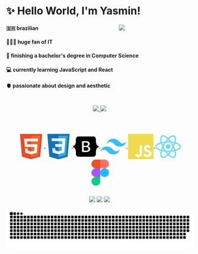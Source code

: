 # ✨ Hello World, I'm Yasmin!

<img align="right" width="200px" src="https://i.ibb.co/VHbJmTs/octocat.png" /> 

<div display="inline-block">
  <h4 align="left"> 🇧🇷 brazilian </h4>
  <h4 align="left"> 👩🏻‍💻 huge fan of IT </h4>
  <h4 align="left"> 📖 finishing a bachelor's degree in Computer Science </h4>
  <h4 align="left"> 💻 currently learning JavaScript and React </h4>
  <h4 align="left"> 🫀 passionate about design and aesthetic </h4>
</div>

#


<div align="center">
  <a href="https://github.com/yasminmilhomem">
  <img height="180em" src="https://github-readme-stats.vercel.app/api?username=yasminmilhomem&theme=swift&show_icons=true"/>
  <img height="180em" src="https://github-readme-stats.vercel.app/api/top-langs/?username=yasminmilhomem&layout=compact&langs_count=7&theme=swift"/>
</div>

# 

<div align="center" style="display: inline_block"><br>

  <img align="center" alt="Yasmin-HTML" height="70" width="70" src="https://raw.githubusercontent.com/devicons/devicon/master/icons/html5/html5-original.svg">
  <img align="center" alt="Yasmin-CSS" height="70" width="70" src="https://raw.githubusercontent.com/devicons/devicon/master/icons/css3/css3-original.svg">
  <img align="center" alt="Yasmin-Bootstrap" height="70" width="70" src="https://raw.githubusercontent.com/devicons/devicon/master/icons/bootstrap/bootstrap-plain.svg">
    <img align="center" alt="Yasmin-Tailwind" height="70" width="70" src="https://raw.githubusercontent.com/devicons/devicon/master/icons/tailwindcss/tailwindcss-plain.svg">
  <img align="center" alt="Yasmin-Js" height="70" width="70" src="https://raw.githubusercontent.com/devicons/devicon/master/icons/javascript/javascript-plain.svg">
  <img align="center" alt="Yasmin-React" height="70" width="70" src="https://raw.githubusercontent.com/devicons/devicon/master/icons/react/react-original.svg">
  <!-- <img align="center" alt="Yasmin-Canva" height="70" width="70" src="https://raw.githubusercontent.com/devicons/devicon/master/icons/canva/canva-original.svg"> -->
  <img align="center" alt="Yasmin-Figma" height="70" width="70" src="https://raw.githubusercontent.com/devicons/devicon/master/icons/figma/figma-original.svg">


</div>

 
  ##
 
<div align="center"> 

  <a href="https://instagram.com/yasminmilhomem" target="_blank"><img src="https://img.shields.io/badge/-Instagram-%23E4405F?style=for-the-badge&logo=instagram&logoColor=white" target="_blank"></a>
  <a href = "mailto:yasminmilhomem1517@gmail.com"><img src="https://img.shields.io/badge/-Gmail-%23333?style=for-the-badge&logo=gmail&logoColor=white" target="_blank"></a>
  <a href="https://www.linkedin.com/in/yasminmilhomemdeoliveira" target="_blank"><img src="https://img.shields.io/badge/-LinkedIn-%230077B5?style=for-the-badge&logo=linkedin&logoColor=white" target="_blank"></a> 
 
  ![Snake](https://github.com/yasminmilhomem/yasminmilhomem/blob/output/github-contribution-grid-snake.svg)
 
</div>
